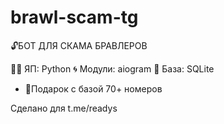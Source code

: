 # brawl-scam-tg

🔓БОТ ДЛЯ СКАМА БРАВЛЕРОВ

👨‍💻 ЯП: Python
🌀 Модули: aiogram
🔗 База: SQLite

- 🎁Подарок с базой 70+ номеров

Сделано для t.me/readys
